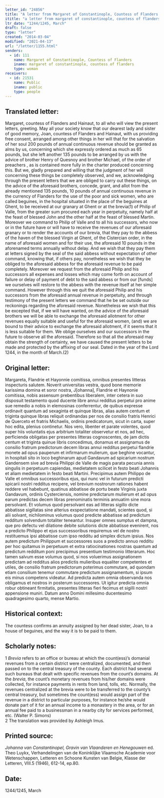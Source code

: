 ```yaml
---
letter_id: "24856"
title: "A letter from Margaret of Constantinople, Countess of Flanders (1244/1245, March)"
ititle: "a letter from margaret of constantinople, countess of flanders (1244/1245, march)"
ltr_date: "1244/1245, March"
draft: false
type: "letter"
created: "2014-03-04"
modified: "2021-04-13"
url: "/letter/1155.html"
senders:
  - id: 111
    name: Margaret of Constantinople, Countess of Flanders
    iname: margaret of constantinople, countess of flanders
    type: woman
receivers:
  - id: 21531
    name: Public
    iname: public
    type: people
---
```

<h2> Translated letter:</h2>Margaret, countess of Flanders and Hainaut, to all who will view the present letters, greeting.
	May all your society know that our dearest lady and sister of good memory, Joan, countess of Flanders and Hainaut, with us providing free consent, arranged among other things in her will that for the salvation of her soul 200 pounds of annual continuous revenue should be granted as alms by us, concerning which she expressly ordered as much as 65 pounds, but she left another 135 pounds to be arranged by us with the advice of brother Henry of Quesnoy and brother Michael, of the order of preachers , as is contained more fully in the charter produced concerning this.
	But we, gladly prepared and willing that the judgment of her will concerning these things be completely observed, and we, acknowledging through the present letters that we are obliged to carry out these things, on the advice of the aforesaid brothers, concede, grant, and allot from the already mentioned 135 pounds, 10 pounds of annual continuous revenue in the currency of Flanders for the use of the poor and sick women, who are called beguines, in the hospital situated in the place of the beguines at Ghent, to be received at our granary at Ghent or at the brevia(1) of Philip of Valle, from the greater sum procured each year in perpetuity, namely half at the feast of blessed John and the other half at the feast of blessed Martin.
	Moreover we command to Philip of Valle and to all his successors, who now or in the future have or will have to receive the revenues of our aforesaid granary or to render the accounts of our brevia, that they pay to the abbess of the haven of the blessed Virgin at Ghent, of the Cistercian order, in the name of aforesaid women and for their use, the aforesaid 10 pounds in the aforenamed terms annually without delay.  And we wish that they pay them at letters signed by the seal of the said abbess without expectation of other command, knowing that, if others pay, nonetheless we wish that they be obliged to the aforesaid abbess for the aforesaid revenue to be paid completely.  Moreover we request from the aforesaid Philip and his successors all expenses and losses which may come forth on account of failure or delay of payment of debt to the said abbess or from our [funds] we ourselves will restore to the abbess with the revenue itself at her simple command.  However through this we quit the aforesaid Philip and his successors from the aforesaid annual revenue in perpetuity, and through testimony of the present letters we command that he be set outside our reckonings regarding the aforesaid revenue.  Nonetheless we wish that this be excepted that, if we will have wanted, on the advice of the aforesaid brothers we will be able to exchange the aforesaid allotment for other revenues equally suitable and useful for the aforesaid women, (and) we are bound to their advice to exchange the aforesaid allotment, if it seems that it is less suitable for them.
	We oblige ourselves and our successors in the future to observe all the aforesaid.
	Therefore so that all the aforesaid may obtain the strength of certainty, we have caused the present letters to be made and protected by the affixing of our seal.
	Dated in the year of the Lord 1244, in the month of March.(2)
<h2 class="mt-4"> Original letter:</h2>Margareta, Flandrie et Hayonnie comitissa, omnibus presentes litteras inspecturis salutem.
Noverit universitas vestra, quod bone memorie karissima domina et soror nostra, J[ohanna], Flandrie et Haynonie comitissa, nobis assensum prebentibus liberalem, inter cetera in suo disposuit testamento quod ducente libre annui redditus perpetui pro anime sue remedio a nobis in elemosinas conferrentur, de quibus expresse ordinavit quantum ad sexaginta et quinque libras, alias autem centum et triginta quinque libras reliquit ordinandas per nos de consilio fratris Henrici de Querceto et fratris Michaelis, ordinis predicatorum, sicut in carta, super hoc edita, plenius continetur.
Nos vero, libenter et parate volentes, quod super hiis voluntatis ejus arbitrium totaliter observetur et nos, ad hec, perficienda obligatas per presentes litteras cognoscentes, de jam dictis centum et triginta quinue libris concedimus, donamus et assignamus de consilio fratrum predictorum decem libras annui redditus perpetui flandrie monete ad opus pauperum et infirmarum mulierum, que beghine vocantur, in hospitali sito in loco beghinarum apud Gandavum ad spicarium nostrum Gandensem sive ad brevia Philippi de Valle de magis parata pecunia annis singulis in perpetuum capiendas, medietatem scilicet in festo beati Johannis et aliam medietatem in festo beati Martini.
Precipimus autem Philippo de Valle et omnibus successoribus ejus, qui nunc vel in futurum predicti spicarii nostri redditus recipere, vel brevium nostrorum rationes habent reddere vel habebunt, quatinus abbatisse de portu beate Virginis juxta Gandavum, ordinis Cysterciensis, nomine predictarum mulierum et ad opus earum predictas decem libras prenominatis terminis annuatim sine mora persolvant. Et volumus quod persolvant eas ad litteras sigillo dicte abbatisse sigillatas sine alterius exspectatione mandati, scientes quod, si alii solvant, nichilominus volumus quod predicte abbatisse ad predictum redditum solvendum totaliter teneantur. Insuper omnes sumptus et dampna, que pro defectu vel dilatione debite solutionis dicte abbatisse evenirent, nos a predicto Philippo et ejus successoribus requiremus vel de nostro restituemus ipsi abbatisse cum ipso redditu ad simplex dictum ipsius. Nos autem predictum Philippum et successores suos a predicto annuo redditu per hoc quitamus in perpetuum et extra ratiocinationes nostras quantum ad predictum redditum poni precipimus presentium testimonio litterarum. Hoc tamen salvum esse volumus quod, si nos voluerimus assignationem predictam ad redditus alios predictis mulieribus equaliter competentes et utiles, de consilio fratrum predictorum poterimus commutare, ad quondam etiam consilium tenemur commutare predictum assignamentum, si ipsum eis minus competens videatur.
Ad predicta autem omnia observanda nos obligamus et nostros in posterum successores.
Ut igitur predicta omnia robur obtineant firmitatis, presentes litteras fieri fecimus et sigilli nostri appensione muniri.
Datum anno Domini millesimo ducentesimo quadragesimo quarto, mense Martio.
<h2 class="mt-4"> Historical context:</h2>The countess confirms an annuity assigned by her dead sister, Joan, to a house of beguines, and the way it is to be paid to them.
<h2 class="mt-4"> Scholarly notes:</h2><p>1<em> Brevia</em> refers to an office or bureau at which the count(ess)’s domanial revenues from a certain district were centralized, documented, and then passed on to the central treasury of the county. Each district had several such bureaus that dealt with specific revenues from the count’s domains. At the <em>brevia</em>, the count’s monetary revenues from his/her domains were collected, for instance payments in rents from land, tolls, etc. Normally, the revenues centralized at the brevia were to be transferred to the county’s central treasury, but sometimes the count(ess) would assign part of the revenue in a district to particular purposes, for instance he/she would donate part of it for an annual income to a monastery in the area, or for an annual fee paid to a businessman in a nearby city for services performed, etc. (Walter P. Simons) <br>2 The translation was provided by Ashleigh Imus.</p><h2 class="mt-4"> Printed source:</h2><p><em>Johanna van Constantinopel, Gravin van Vlaanderen en Henegouwen</em> ed. Theo Luykx, Verhandelingen van de Koninklijke Vlaamsche Academie voor Wetenschappen, Letteren en Schoone Kunsten van Belgie, Klasse der Letteren, VIII.5 (1946), 612-14, ep.80.</p><h2 class="mt-4"> Date:</h2>1244/1245, March